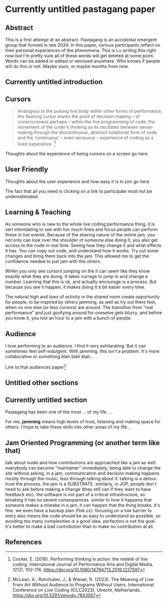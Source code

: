 # Currently untitled pastagang paper

## Abstract

This is a first attempt at an abstract. Pastagang is an accidental emergent group that formed in late 2024. In this paper, various participants reflect on their personal experiences of the phenomena. This is Lu writing this right now but I'm pretty sure all of these words will get deleted at some point. Words can be added or edited or removed anywhere. Who knows if people will do this or not. Maybe soon, or maybe months from now.

## Currently untitled introduction

## Cursors

> Analogous to the pulsing live body within other forms of performance, the flashing cursor marks the point of decision-making – of consciousness perhaps – within the live programming of code; the movement of the coder’s thinking as its oscillates between sense-making through the discontinuous, abstract notational form of code and the ‘continuous’ – even sensuous – experience of coding as a lived experience.
> [^cocker2016]

Thoughts about the experience of being cursors on a screen go here

## User Friendly

Thoughts about the user experience and how easy it is to join go here

The fact that all you need is clicking on a link to participate must not be underestimated.

## Learning & Teaching

As someone who is new to the whole live coding performance thing, it is veri intimidating to see with hor much fines and focus people can perform these in live events. Because of the sharing nature of the online jam, you not only can look over the shoulder of someone else doing it, you also get access to the code in real time. Seeing how they change it and what effects it has. You can copy out code, and understand how it works. Try out some changes and bring them back into the jam. This allowed me to get the confidence needed to just jam with the others. 

WHen you only see cursors jumping on the it can seem like they know exactly what they are doing. It takes currage to jump in and change a number. Learning that this is ok, and actually encourage is a process. But because you see it happen, it makes doing it a bit easier every time.

The natural high and lows of activity in the shared room create opportunity for people, to be inspired by others jamming, as well as try out there feet, when no one else (or less cursors) are around. The transition from "real performance" and just goofying around for oneselve gets blurry, and before you know it, you lost an hour to a jam with a bunch of people.

## Audience

I love performing to an audience. I find it very exhilarating. But it can sometimes feel self-indulgent. With jamming, this isn't a problem. It's more collaborative or something blah blah blah...

Link to that audiences paper[^audience]

## Untitled other sections 

## Currently untitled section

Pastagang has been one of the most ... of my life. ...

For me, **jamming** means high levels of trust, listening and making space for others. I hope to take these skills into other areas of my life...

## Jam Oriented Programming (or another term like that)

talk about nudel and how contributions are approached like a jam as well. everybody can become "maintainer" immediately, being able to change the site without asking. in a jam, communication and decision making happens mostly through the music, less through talking about it. talking is a detour. trust the process. the jam is a SUBSTRATE. similarly, in JOP, people don't need to ask before making a change (they still can if they want to have feedback etc). the software is not part of a critical infrastructure, so breaking it has no severe consequences. similar to how it happens that someone makes a mistake in a jam, it can happen that the thing breaks. it's fine. we even have a backup plan (flok.cc). focusing on a low barrier to entry also means the code should be as easy to understand as possible, so avoiding too many complexities is a good idea. perfection is not the goal. it's better to make a bad contribution than to make no contribution at all. 

## References

[^website]: [Pastagang website](https://pastagang.cc)
[^nudel]: [Nudel](https://nudel.cc)
[^cocker2016]: Cocker, E. (2016). Performing thinking in action: the meletē of live coding. International Journal of Performance Arts and Digital Media, 12(2), 102–116. https://doi.org/10.1080/14794713.2016.1227597
[^audience]: McLean, A., Rohrhuber, J., & Wieser, R. (2023). The Meaning of Live: From Art Without Audience to Programs Without Users. International Conference on Live Coding (ICLC2023), Utrecht, Netherlands. https://doi.org/10.5281/zenodo.7843567

